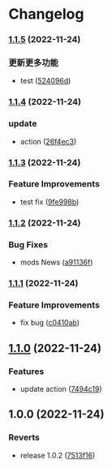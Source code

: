 # Changelog

### [1.1.5](https://www.github.com/Galaxy-Wish-Star/E-commerce/compare/v1.1.4...v1.1.5) (2022-11-24)


### 更新更多功能

* test ([524096d](https://www.github.com/Galaxy-Wish-Star/E-commerce/commit/524096d0a70f95d1a0ce7d9b1f39f53fecc91869))

### [1.1.4](https://www.github.com/Galaxy-Wish-Star/E-commerce/compare/v1.1.3...v1.1.4) (2022-11-24)


### update

* action ([26f4ec3](https://www.github.com/Galaxy-Wish-Star/E-commerce/commit/26f4ec36f42761f5d7cb8bbdf7ec07c47f432a2f))

### [1.1.3](https://www.github.com/Galaxy-Wish-Star/E-commerce/compare/v1.1.2...v1.1.3) (2022-11-24)


### Feature Improvements

* test fix ([9fe998b](https://www.github.com/Galaxy-Wish-Star/E-commerce/commit/9fe998b4de9c32bed5d17d54def55e9dc52f7826))

### [1.1.2](https://www.github.com/Galaxy-Wish-Star/E-commerce/compare/v1.1.1...v1.1.2) (2022-11-24)


### Bug Fixes

* mods News ([a91136f](https://www.github.com/Galaxy-Wish-Star/E-commerce/commit/a91136f61329a5f33fa1a7d3543b454c9e9b6fbb))

### [1.1.1](https://www.github.com/Galaxy-Wish-Star/E-commerce/compare/v1.1.0...v1.1.1) (2022-11-24)


### Feature Improvements

* fix bug ([c0410ab](https://www.github.com/Galaxy-Wish-Star/E-commerce/commit/c0410ab0618b9ed6722623904802985844c80ba5))

## [1.1.0](https://www.github.com/Galaxy-Wish-Star/E-commerce/compare/v1.0.0...v1.1.0) (2022-11-24)


### Features

* update action ([7494c19](https://www.github.com/Galaxy-Wish-Star/E-commerce/commit/7494c19e940755bdaf2713f9968fe7b2d1fb0da0))

## 1.0.0 (2022-11-24)


### Reverts

* release 1.0.2 ([7513f16](https://www.github.com/Galaxy-Wish-Star/E-commerce/commit/7513f168e440158d5d1b35ec9aef0e493737699a))
